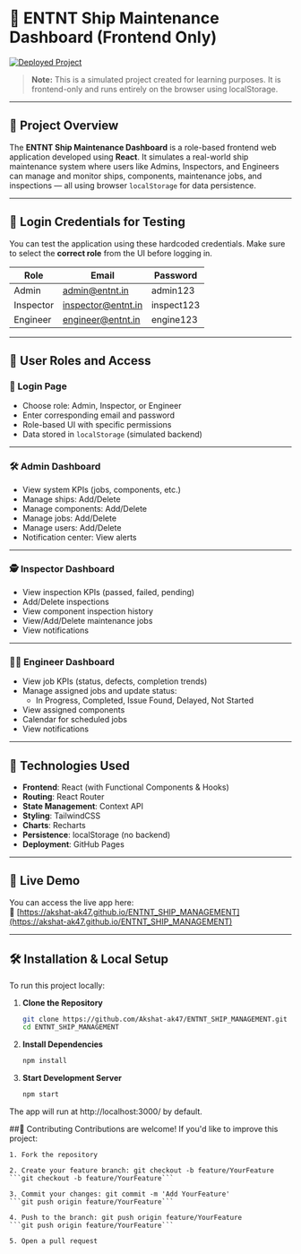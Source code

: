 # 🚢 ENTNT Ship Maintenance Dashboard (Frontend Only)

[![Deployed Project](https://img.shields.io/badge/View%20Live-ENTNT%20Dashboard-blue?style=flat-square&logo=github)](https://akshat-ak47.github.io/ENTNT_SHIP_MANAGEMENT)

> **Note:** This is a simulated project created for learning purposes. It is frontend-only and runs entirely on the browser using localStorage.

---

## 📌 Project Overview

The **ENTNT Ship Maintenance Dashboard** is a role-based frontend web application developed using **React**. It simulates a real-world ship maintenance system where users like Admins, Inspectors, and Engineers can manage and monitor ships, components, maintenance jobs, and inspections — all using browser `localStorage` for data persistence.

---

## 🔐 Login Credentials for Testing

You can test the application using these hardcoded credentials. Make sure to select the **correct role** from the UI before logging in.

| Role       | Email                | Password     |
|------------|----------------------|--------------|
| Admin      | admin@entnt.in       | admin123     |
| Inspector  | inspector@entnt.in   | inspect123   |
| Engineer   | engineer@entnt.in    | engine123    |

---

## 👤 User Roles and Access

### 🔑 Login Page
- Choose role: Admin, Inspector, or Engineer
- Enter corresponding email and password
- Role-based UI with specific permissions
- Data stored in `localStorage` (simulated backend)

---

### 🛠️ Admin Dashboard
- View system KPIs (jobs, components, etc.)
- Manage ships: Add/Delete
- Manage components: Add/Delete
- Manage jobs: Add/Delete
- Manage users: Add/Delete
- Notification center: View alerts

---

### 🕵️ Inspector Dashboard
- View inspection KPIs (passed, failed, pending)
- Add/Delete inspections
- View component inspection history
- View/Add/Delete maintenance jobs
- View notifications

---

### 🧑‍🔧 Engineer Dashboard
- View job KPIs (status, defects, completion trends)
- Manage assigned jobs and update status:
  - In Progress, Completed, Issue Found, Delayed, Not Started
- View assigned components
- Calendar for scheduled jobs
- View notifications

---

## 🧰 Technologies Used

- **Frontend**: React (with Functional Components & Hooks)
- **Routing**: React Router
- **State Management**: Context API
- **Styling**: TailwindCSS
- **Charts**: Recharts
- **Persistence**: localStorage (no backend)
- **Deployment**: GitHub Pages

---

## 🚀 Live Demo

You can access the live app here:  
🔗 [https://akshat-ak47.github.io/ENTNT_SHIP_MANAGEMENT](https://akshat-ak47.github.io/ENTNT_SHIP_MANAGEMENT)

---

## 🛠️ Installation & Local Setup

To run this project locally:

1. **Clone the Repository**
   ```bash
   git clone https://github.com/Akshat-ak47/ENTNT_SHIP_MANAGEMENT.git
   cd ENTNT_SHIP_MANAGEMENT
   ```

2. **Install Dependencies**
   ```bash
   npm install
   ```

2. **Start Development Server**
   ```bash
   npm start
   ```
The app will run at http://localhost:3000/ by default.

##🤝 Contributing
Contributions are welcome! If you'd like to improve this project:

    1. Fork the repository

    2. Create your feature branch: git checkout -b feature/YourFeature
    ```git checkout -b feature/YourFeature```

    3. Commit your changes: git commit -m 'Add YourFeature'
    ```git push origin feature/YourFeature```

    4. Push to the branch: git push origin feature/YourFeature
    ```git push origin feature/YourFeature```

    5. Open a pull request

